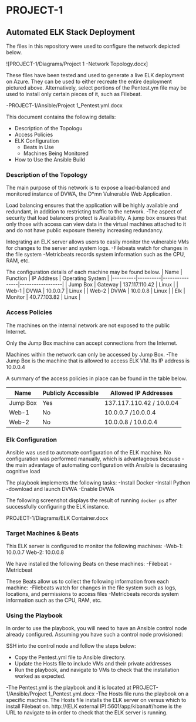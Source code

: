 # PROJECT-1
## Automated ELK Stack Deployment

The files in this repository were used to configure the network depicted below.

![PROJECT-1/Diagrams/Project 1 -Network Topology.docx]

These files have been tested and used to generate a live ELK deployment on Azure. They can be used to either recreate the entire deployment pictured above. Alternatively, select portions of the Pentest.ym file may be used to install only certain pieces of it, such as Filebeat.

  -PROJECT-1/Ansible/Project 1_Pentest.yml.docx

This document contains the following details:
- Description of the Topologu
- Access Policies
- ELK Configuration
  - Beats in Use
  - Machines Being Monitored
- How to Use the Ansible Build


### Description of the Topology

The main purpose of this network is to expose a load-balanced and monitored instance of DVWA, the D*mn Vulnerable Web Application.

Load balancing ensures that the application will be highly available and redundant, in addition to restricting traffic to the network.
-The aspect of security that load balancers protect is Availability. A jump box ensures that only those with access can view data in the virtual machines attached to it and do not have public exposure thereby increasing redundancy.

Integrating an ELK server allows users to easily monitor the vulnerable VMs for changes to the server and system logs.
-Filebeats watch for changes in the file system
-Metricbeats records system information such as the CPU, RAM, etc. 

The configuration details of each machine may be found below.
| Name     | Function | IP Address     | Operating System |
|----------|----------|----------------|------------------|
| Jump Box | Gateway  | 137.117.110.42 | Linux            |
| Web-1    | DVWA     | 10.0.0.7       | Linux            |
| Web-2    | DVWA     | 10.0.0.8       | Linux            |
| Elk      | Monitor  | 40.77.103.82   | Linux            |

### Access Policies

The machines on the internal network are not exposed to the public Internet. 

Only the Jump Box machine can accept connections from the Internet.

Machines within the network can only be accessed by Jump Box.
-The Jump Box is the machine that is allowed to access ELK VM. Its IP address is 10.0.0.4

A summary of the access policies in place can be found in the table below.

| Name     | Publicly Accessible | Allowed IP Addresses       |
|----------|---------------------|----------------------------|
| Jump Box | Yes                 | 137.117.110.42 / 10.0.04   |
| Web-1    | No                  | 10.0.0.7 /10.0.0.4         |
| Web-2    | No                  | 10.0.0.8 / 10.0.0.4        |

### Elk Configuration

Ansible was used to automate configuration of the ELK machine. No configuration was performed manually, which is advantageous because
-the main advantage of automating configuration with Ansible is decerasing cognitive load

The playbook implements the following tasks:
-Install Docker
-Install Python
-download and launch DVWA
-Enable DVWA

The following screenshot displays the result of running `docker ps` after successfully configuring the ELK instance.

PROJECT-1/Diagrams/ELK Container.docx

### Target Machines & Beats
This ELK server is configured to monitor the following machines:
-Web-1: 10.0.0.7
Web-2: 10.0.0.8

We have installed the following Beats on these machines:
-Filebeat
-Metricbeat

These Beats allow us to collect the following information from each machine:
-Filebeats watch for changes in the file system such as logs, locations, and permissions to access files
-Metricbeats records system information such as the CPU, RAM, etc. 

### Using the Playbook
In order to use the playbook, you will need to have an Ansible control node already configured. Assuming you have such a control node provisioned: 

SSH into the control node and follow the steps below:
- Copy the Pentest.yml file to Ansible directory.
- Update the Hosts file to include VMs and their private addresses
- Run the playbook, and navigate to VMs to check that the installation worked as expected.

-The Pentest.yml is the playbook and it is located at PROJECT-1/Ansible/Project 1_Pentest.yml.docx
-The Hosts file runs the playbook on a specific machine. The Hosts file installs the ELK server on versus which to install Filebeat on.
http://(ELK external IP):5601/app/kibana#/home is the URL to navigate to in order to check that the ELK server is running.
